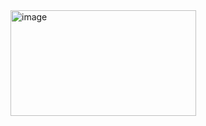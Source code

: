 <img width="297" height="169" alt="image" src="https://github.com/user-attachments/assets/d3ff3f4d-358d-42cb-a607-e65ad6f1e5e8" />

